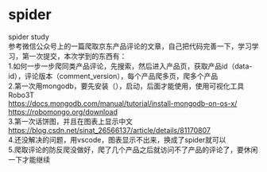 # spider<br>
spider study<br>
参考微信公众号上的一篇爬取京东产品评论的文章，自己把代码完善一下，学习学习，第一次提交，本次学到的东西有：<br>
1.如何一步一步爬同类产品评论，先搜索，然后进入产品页，获取产品id（data-id），评论版本（comment_version），每个产品爬多页，爬多个产品<br>
2.第一次用mongodb，要先安装（），启动，后面才能使用，使用可视化工具Robo3T<br>
  https://docs.mongodb.com/manual/tutorial/install-mongodb-on-os-x/<br>
  https://robomongo.org/download<br>
3.第一次话饼图，并且在图表上显示中文<br>
  https://blog.csdn.net/sinat_26566137/article/details/81170807<br>
4.还没解决的问题，用vscode，图表显示不出来，换成了spider就可以<br>
5.爬取评论的防反爬没做好，爬了几个产品之后就访问不了产品的评论了，要休闲一下才能继续<br>
